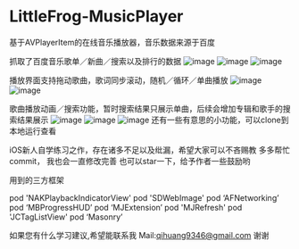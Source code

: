# LittleFrog-MusicPlayer
基于AVPlayerItem的在线音乐播放器，音乐数据来源于百度

抓取了百度音乐歌单／新曲／搜索以及排行的数据
 ![image](https://github.com/Cyanfrog/LittleFrog-MusicPlayer/raw/master/screenshots/1.png)
 ![image](https://github.com/Cyanfrog/LittleFrog-MusicPlayer/raw/master/screenshots/2.png)
 ![image](https://github.com/Cyanfrog/LittleFrog-MusicPlayer/raw/master/screenshots/6.png)

播放界面支持拖动歌曲，歌词同步滚动，随机／循环／单曲播放
![image](https://github.com/Cyanfrog/LittleFrog-MusicPlayer/raw/master/screenshots/3.png)
![image](https://github.com/Cyanfrog/LittleFrog-MusicPlayer/raw/master/screenshots/5.png)

歌曲播放动画／搜索功能，暂时搜索结果只展示单曲，后续会增加专辑和歌手的搜索结果展示
![image](https://github.com/Cyanfrog/LittleFrog-MusicPlayer/raw/master/screenshots/playing.gif)
![image](https://github.com/Cyanfrog/LittleFrog-MusicPlayer/raw/master/screenshots/home.gif)
![image](https://github.com/Cyanfrog/LittleFrog-MusicPlayer/raw/master/screenshots/search.gif)
还有一些有意思的小功能，可以clone到本地运行查看

iOS新人自学练习之作，存在诸多不足以及纰漏，希望大家可以不吝赐教
多多帮忙commit， 我也会一直修改完善
也可以star一下，给予作者一些鼓励哟


用到的三方框架

pod 'NAKPlaybackIndicatorView' 
pod 'SDWebImage'
pod ‘AFNetworking’
pod ‘MBProgressHUD’
pod ‘MJExtension’
pod 'MJRefresh'
pod 'JCTagListView'
pod ‘Masonry’

如果您有什么学习建议,希望能联系我
Mail:qihuang9346@gmail.com
谢谢

